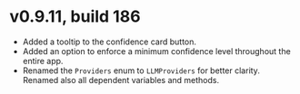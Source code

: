 # v0.9.11, build 186 
- Added a tooltip to the confidence card button.
- Added an option to enforce a minimum confidence level throughout the entire app.
- Renamed the `Providers` enum to `LLMProviders` for better clarity. Renamed also all dependent variables and methods.
